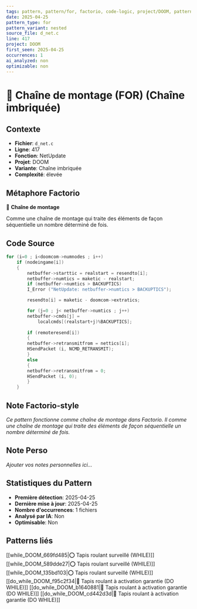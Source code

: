 ```yaml
---
tags: pattern, pattern/for, factorio, code-logic, project/DOOM, pattern/variant/nested
date: 2025-04-25
pattern_type: for
pattern_variant: nested
source_file: d_net.c
line: 417
project: DOOM
first_seen: 2025-04-25
occurrences: 1
ai_analyzed: non
optimizable: non
---
```


# 🔄 Chaîne de montage (FOR) (Chaîne imbriquée)

## Contexte
- **Fichier**: `d_net.c`
- **Ligne**: 417
- **Fonction**: NetUpdate
- **Projet**: DOOM
- **Variante**: Chaîne imbriquée
- **Complexité**: élevée

## Métaphore Factorio
🔄 **Chaîne de montage**

Comme une chaîne de montage qui traite des éléments de façon séquentielle un nombre déterminé de fois.

## Code Source
```c
for (i=0 ; i<doomcom->numnodes ; i++)
	if (nodeingame[i])
	{
	    netbuffer->starttic = realstart = resendto[i];
	    netbuffer->numtics = maketic - realstart;
	    if (netbuffer->numtics > BACKUPTICS)
		I_Error ("NetUpdate: netbuffer->numtics > BACKUPTICS");

	    resendto[i] = maketic - doomcom->extratics;

	    for (j=0 ; j< netbuffer->numtics ; j++)
		netbuffer->cmds[j] = 
		    localcmds[(realstart+j)%BACKUPTICS];
					
	    if (remoteresend[i])
	    {
		netbuffer->retransmitfrom = nettics[i];
		HSendPacket (i, NCMD_RETRANSMIT);
	    }
	    else
	    {
		netbuffer->retransmitfrom = 0;
		HSendPacket (i, 0);
	    }
	}
```

## Note Factorio-style
*Ce pattern fonctionne comme chaîne de montage dans Factorio. Il comme une chaîne de montage qui traite des éléments de façon séquentielle un nombre déterminé de fois.*

## Note Perso
*Ajouter vos notes personnelles ici...*

## Statistiques du Pattern
- **Première détection**: 2025-04-25
- **Dernière mise à jour**: 2025-04-25
- **Nombre d'occurrences**: 1 fichiers
- **Analysé par IA**: Non
- **Optimisable**: Non

## Patterns liés
[[while_DOOM_669fd485|⭕ Tapis roulant surveillé (WHILE)]]
[[while_DOOM_589dde27|⭕ Tapis roulant surveillé (WHILE)]]
[[while_DOOM_135bd103|⭕ Tapis roulant surveillé (WHILE)]]
[[do_while_DOOM_f95c2f34|🔄 Tapis roulant à activation garantie (DO WHILE)]]
[[do_while_DOOM_b1640881|🔄 Tapis roulant à activation garantie (DO WHILE)]]
[[do_while_DOOM_cd442d3d|🔄 Tapis roulant à activation garantie (DO WHILE)]]
